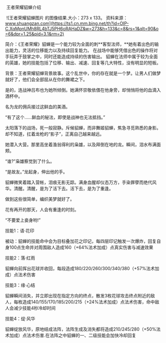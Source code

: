 ​                                                                         王者荣耀貂蝉介绍

​                                                 ![王者荣耀貂蝉图片 的图像结果.大小：273 x 133。 资料来源：www.shuangzan.com](https://ts1.cn.mm.bing.net/th?id=OIP-C.XqMpnUMh8RL4bTJ5PH6oRAHaDZ&w=273&h=133&c=8&rs=1&qlt=90&o=6&dpr=1.25&pid=3.1&rm=2) 

简介：《王者荣耀》貂蝉是一个能力较为全面的刺**客型法师，**她有着出色的输出能力，灵活的位移能力以及持续回复能力。 在战场中能够凭借出色的操作将对手玩弄于鼓掌之中，同时还能造成持续的伤害输出。 貂蝉在法师中属于较为全面的英雄，她的技能包括了位移、输出、减速、回复等几大特性，没有明显的短板。 

背景：王者荣耀貂蝉背景故事。这个乱世中，你的存在就是一个梦。让男人们做梦就好了，他们会全部屈从在你的舞裙之下。

是的，连战神吕布也为她所倾倒。她满怀崇敬依偎在他身旁，却悄悄将他的血滴入酒杯中。

名为龙的佣兵接过这鲜血的美酒。

“有了这个……鲜血的秘法，即使是战神也无法抵挡。”

太阳落下的战场，死一般寂静。斥候貂蝉，而非舞姬貂蝉，焦急寻觅熟悉的身影。却不知道，扛着龙枪的“影子”，正离自己越来越远。

她潜入大营。那里高坐着渔翁得利的枭雄，以及拜倒在地的龙。瞬间，泪水布满面颊。

“谁?”枭雄察觉到了什么。

“是故友。”龙起身，伸出他的手。

貂蝉微笑着踏入营帐，泪痕无影无踪。满身血腥却仪态万方，手染罪孽而绝代风华。清醒。清醒，是为了活下去。活下去，是为了重逢。

做到这些很简单，编织美梦就好了。

花有再开的那天，人会有重逢的时刻。

“不要爱上妾身哟!”

技能1：语·花印

被动：貂蝉的技能命中会为目标叠加花之印记，每四层印记触发一次爆炸，回复自身100点生命并对周围敌人造成160（+64%法术加成）点真实伤害与减速效果

技能2：落·红雨

貂蝉向前挥出花球并收回，每段造成180/220/260/300/340/380（+57%法术加成）点法术伤害

技能3：缘·心结

貂蝉瞬间消失，并立即出现在指定方向的终点，散发3枚花球攻击终点附近的敌人，每枚造成140/155/170/185/200/215（+24%法术加成）点法术伤害，命中敌人会减少技能4秒冷却时间

技能4：绽·风华

貂蝉绽放风华，原地结成法阵，法阵生成及消失都将造成210/245/280（+50%法术加成）点法术伤害.在法阵之中貂蝉的一、二级技能会加快冷却回复